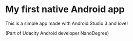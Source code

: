 # My first native Android app

This is a simple app made with Android Studio 3 and love!

(Part of Udacity Android developer NanoDegree)
